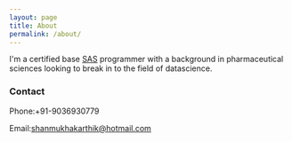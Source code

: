 ```yaml
---
layout: page
title: About
permalink: /about/
---
```


I'm a certified base [SAS](https://www.youracclaim.com/badges/48a9b6ef-59f3-4c5f-9c3a-3e9b86b6fd81) programmer  with a background in pharmaceutical sciences looking to break in to the field of datascience.



### Contact

Phone:+91-9036930779

Email:[shanmukhakarthik@hotmail.com](mailto:shanmukhakarthik@hotmail.com)